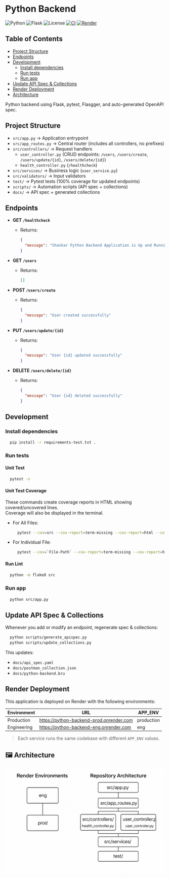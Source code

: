 # Python Backend

![Python](https://img.shields.io/badge/python-3.10+-blue.svg)
![Flask](https://img.shields.io/badge/flask-2.x-green.svg)
![License](https://img.shields.io/badge/license-MIT-yellow.svg)
[![CI](https://github.com/your-username/your-repo/actions/workflows/CI.yml/badge.svg)](https://github.com/your-username/your-repo/actions)
[![Render](https://img.shields.io/badge/deploy-Render-blueviolet)](https://render.com)

## Table of Contents

- [Project Structure](-#project-structure)
- [Endpoints](-#endpoints)
- [Development](-#development)
  - [Install dependencies](-#install-dependencies)
  - [Run tests](-#run-tests)
  - [Run app](-#run-app)
- [Update API Spec & Collections](-#update-api-spec-&-collections)
- [Render Deployment](-#render-deployment)
- [Architecture](-#architecture)

Python backend using Flask, pytest, Flasgger, and auto-generated OpenAPI spec.

## Project Structure

- `src/app.py` → Application entrypoint
- `src/app_routes.py` → Central router (includes all controllers, no prefixes)
- `src/controllers/` → Request handlers  
  - `user_controller.py` (CRUD endpoints: `/users`, `/users/create`, `/users/update/{id}`, `/users/delete/{id}`)  
  - `health_controller.py` (`/healthcheck`)  
- `src/services/` → Business logic (`user_service.py`)
- `src/validators/` → Input validators
- `test/` → Pytest tests (100% coverage for updated endpoints)
- `scripts/` → Automation scripts (API spec + collections)
- `docs/` → API spec + generated collections

## Endpoints

- **GET `/healthcheck`**
  - Returns:
    ```json
    {
      "message": "Shankar Python Backend Application is Up and Running successfully"
    }
    ```

- **GET `/users`**
  - Returns:
    ```json
    []
    ```

- **POST `/users/create`**
  - Returns:
    ```json
    {
      "message": "User created successfully"
    }
    ```

- **PUT `/users/update/{id}`**
  - Returns:
    ```json
    {
      "message": "User {id} updated successfully"
    }
    ```

- **DELETE `/users/delete/{id}`**
  - Returns:
    ```json
    {
      "message": "User {id} deleted successfully"
    }
    ```

## Development

### Install dependencies

```bash
  pip install -r requirements-test.txt .
```

### Run tests

#### Unit Test

```bash
  pytest -v
```

#### Unit Test Coverage

These commands create coverage reports in HTML showing covered/uncovered lines.  
Coverage will also be displayed in the terminal.

- For All Files:
  ```bash
    pytest --cov=src --cov-report=term-missing --cov-report=html --cov-report=annotate:coverage/annotate
  ```
- For Individual File:
  ```bash
    pytest --cov=`File-Path` --cov-report=term-missing --cov-report=html:coverage/html --cov-report=annotate:coverage/annotate
  ```

#### Run Lint

```bash
  python -m flake8 src
```

### Run app

```bash
  python src/app.py
```

## Update API Spec & Collections

Whenever you add or modify an endpoint, regenerate spec & collections:

```bash
  python scripts/generate_apispec.py
  python scripts/update_collections.py
```

This updates:

- `docs/api_spec.yaml`
- `docs/postman_collection.json`
- `docs/python-backend.bru`

## Render Deployment

This application is deployed on Render with the following environments:

| Environment | URL                                        | APP_ENV    |
| ----------- | ------------------------------------------ | ---------- |
| Production  | <https://python-backend-prod.onrender.com> | production |
| Engineering | <https://python-backend-eng.onrender.com>  | eng        |

> Each service runs the same codebase with different `APP_ENV` values.

## 🖼 Architecture

![Architecture Diagram](./architecture.png)
